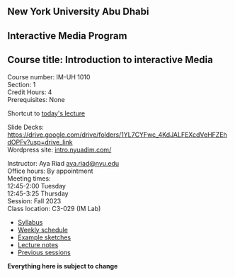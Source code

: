 ## New York University Abu Dhabi    
## Interactive Media Program    
## Course title: Introduction to interactive Media  
Course number: IM-UH 1010   
Section: 1    
Credit Hours: 4         
Prerequisites: None       

Shortcut to [today's lecture](lectureNotes.md/#todays-lecture)  

Slide Decks: https://drive.google.com/drive/folders/1YL7CYFwc_4KdJALFEXcdVeHFZEhdOPFv?usp=drive_link    
Wordpress site: [intro.nyuadim.com/](https://intro.nyuadim.com/)

Instructor: Aya Riad aya.riad@nyu.edu    
Office hours: By appointment  
Meeting times:    
	12:45-2:00 Tuesday  
	12:45-3:25 Thursday     
Session: Fall 2023  
Class location: C3-029 (IM Lab)  

- [Syllabus](https://intro.nyuadim.com/syllabus/)  
- [Weekly schedule](https://intro.nyuadim.com/)
- [Example sketches](https://editor.p5js.org/michaelshiloh/sketches)
- [Lecture notes](lectureNotes.md)
- [Previous sessions](previousSessions/previousSessions.md)

**Everything here is subject to change**

